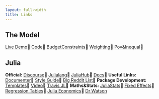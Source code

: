 ```yaml
---
layout: full-width
title: Links
---
```

## The Model

[Live Demo](http://stb.virtual-worlds.scot/)&#128312;
[Code](https://github.com/grahamstark/ScottishTaxBenefitModel.jl)&#128312;
[BudgetConstraints](https://github.com/grahamstark/BudgetConstraints.jl)&#128312;
[Weighting](https://github.com/grahamstark/SurveyDataWeighting.jl)&#128312;
[Pov&Inequal](https://github.com/grahamstark/PovertyAndInequalityMeasures.jl)&#128312;

## Julia

**Official:** [Discourse](https://discourse.julialang.org)&#128312;
[Julialang](https://julialang.org)&#128312;
[JuliaHub](https://juliahub.com)&#128312;
[Docs](https://docs.julialang.org/en/v1/)&#128312;
**Useful Links:** [Documenter](https://juliadocs.github.io/Documenter.jl/stable/)&#128312;
[Style Guide](https://github.com/invenia/BlueStyle)&#128312;
[Big Reddit List](https://www.reddit.com/r/Julia/comments/e6pspx/a_collection_of_julia_links_and_resources/)&#128312;
**Package Development:** [Templates](https://github.com/invenia/PkgTemplates.jl)&#128312;
[Video](https://www.youtube.com/watch?v=tx8DRc7_c9I)&#128312;
[Travis JL](https://travis-ci.org/getting_started)&#128312; 
**Maths&Stats:** [JuliaStats](https://juliastats.org/)&#128312;
[Fixed Effects](https://github.com/FixedEffects)&#128312;
[Regression Tables](https://github.com/jmboehm/RegressionTables.jl)&#128312;
[Julia Economics](https://juliaeconomics.com/)&#128312;
[Dr Watson](https://juliadynamics.github.io/DrWatson.jl/dev/)


